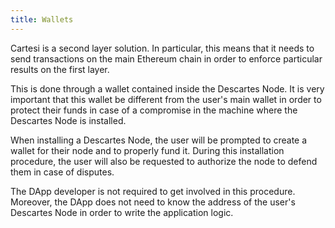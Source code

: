 ```yaml
---
title: Wallets
---
```


Cartesi is a second layer solution.
In particular, this means that it needs to send transactions on the main Ethereum chain in order to enforce particular results on the first layer.

This is done through a wallet contained inside the Descartes Node.
It is very important that this wallet be different from the user's main wallet in order to protect their funds in case of a compromise in the machine where the Descartes Node is installed.

When installing a Descartes Node, the user will be prompted to create a wallet for their node and to properly fund it. During this installation procedure, the user will also be requested to authorize the node to defend them in case of disputes.

The DApp developer is not required to get involved in this procedure.
Moreover, the DApp does not need to know the address of the user's Descartes Node in order to write the application logic.
